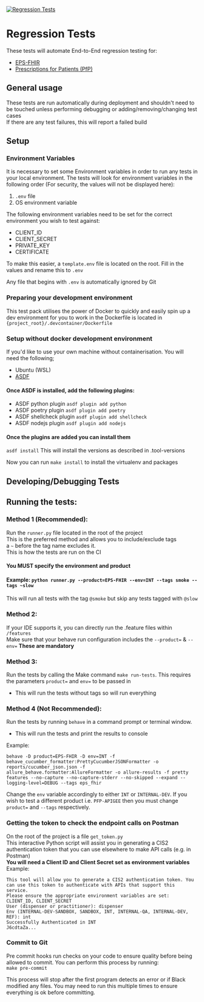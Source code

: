 [![Regression Tests](https://github.com/NHSDigital/electronic-prescription-service-api-regression-tests/actions/workflows/regression_tests.yml/badge.svg?branch=main)](https://github.com/NHSDigital/electronic-prescription-service-api-regression-tests/actions/workflows/regression_tests.yml)

# Regression Tests
These tests will automate End-to-End regression testing for:
* [EPS-FHIR](https://digital.nhs.uk/developer/api-catalogue/electronic-prescription-service-fhir)
* [Prescriptions for Patients (PfP)](https://digital.nhs.uk/developer/api-catalogue/prescriptions-for-patients)

## General usage
These tests are run automatically during deployment and shouldn't need to be touched unless performing debugging or
adding/removing/changing test cases <br />
If there are any test failures, this will report a failed build
## Setup

### Environment Variables
It is necessary to set some Environment variables in order to run any tests in your local environment. The tests will look for environment variables in the following order
(For security, the values will not be displayed here):
1. `.env` file
2. OS environment variable

The following environment variables need to be set for the correct environment you wish to test against:
* CLIENT_ID
* CLIENT_SECRET
* PRIVATE_KEY
* CERTIFICATE

To make this easier, a `template.env` file is located on the root. Fill in the values and rename this to `.env`

Any file that begins with `.env` is automatically ignored by Git

### Preparing your development environment
This test pack utilises the power of Docker to quickly and easily spin up a dev environment for you to work in
the Dockerfile is located in `{project_root}/.devcontainer/Dockerfile`

### Setup without docker development environment
If you'd like to use your own machine without containerisation. You will need the following;
* Ubuntu (WSL)
* [ASDF](https://asdf-vm.com/guide/getting-started.html)
#### Once ASDF is installed, add the following plugins:
* ASDF python plugin `asdf plugin add python`
* ASDF poetry plugin `asdf plugin add poetry`
* ASDF shellcheck plugin `asdf plugin add shellcheck`
* ASDF nodejs plugin `asdf plugin add nodejs`
#### Once the plugins are added you can install them
`asdf install` This will install the versions as described in .tool-versions

Now you can run `make install` to install the virtualenv and packages

## Developing/Debugging Tests

## Running the tests:
### Method 1 (Recommended):
Run the `runner.py` file located in the root of the project <br />
This is the preferred method and allows you to include/exclude tags <br />
a `~` before the tag name excludes it. <br />
This is how the tests are run on the CI
<h4> You MUST specify the environment and product <br />

#### Example: `python runner.py --product=EPS-FHIR --env=INT --tags smoke --tags ~slow`
This will run all tests with the tag `@smoke` but skip any tests tagged with `@slow`

### Method 2:
If your IDE supports it, you can directly run the .feature files within `/features` <br />
Make sure that your behave run configuration includes the `--product=` & `--env=` <B>These are mandatory</B>

### Method 3:
Run the tests by calling the Make command `make run-tests`. This requires the parameters `product=` and `env=` to be passed in
* This will run the tests without tags so will run everything

### Method 4 (Not Recommended):
Run the tests by running `behave` in a command prompt or terminal window.
* This will run the tests and print the results to console

Example:
```
behave -D product=EPS-FHIR -D env=INT -f behave_cucumber_formatter:PrettyCucumberJSONFormatter -o reports/cucumber_json.json -f
allure_behave.formatter:AllureFormatter -o allure-results -f pretty features --no-capture --no-capture-stderr --no-skipped --expand --logging-level=DEBUG --tags eps_fhir
```

Change the `env` variable accordingly to either `INT` or `INTERNAL-DEV`.
If you wish to test a different product i.e. `PFP-APIGEE` then you must change `product=` and `--tags` respectively.

### Getting the token to check the endpoint calls on Postman
On the root of the project is a file `get_token.py` <br>
This interactive Python script will assist you in generating a CIS2 authentication token that you can use elsewhere to make API calls (e.g. in Postman)
<br> **You will need a Client ID and Client Secret set as environment variables** </br>
Example:
```
This tool will allow you to generate a CIS2 authentication token. You can use this token to authenticate with APIs that support this service.
Please ensure the appropriate environment variables are set: CLIENT_ID, CLIENT_SECRET
User (dispenser or practitioner): dispenser
Env (INTERNAL-DEV-SANDBOX, SANDBOX, INT, INTERNAL-QA, INTERNAL-DEV, REF): int
Successfully Authenticated in INT
J6cdtaZa...
```
### Commit to Git
Pre commit hooks run checks on your code to ensure quality before being allowed to commit. You can perform this process by running: <br /> `make pre-commit`

This process will stop after the first program detects an error or if Black modified any files.
You may need to run this multiple times to ensure everything is ok before committing.
